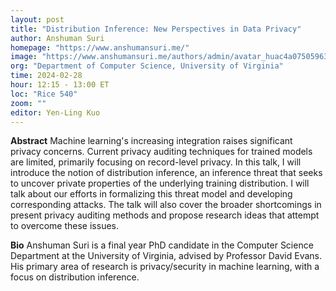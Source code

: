 ```yaml
---
layout: post
title: "Distribution Inference: New Perspectives in Data Privacy"
author: Anshuman Suri
homepage: "https://www.anshumansuri.me/"
image: "https://www.anshumansuri.me/authors/admin/avatar_huac4a07505963a76f89f9b55fc7d9d630_5294443_270x270_fill_q75_lanczos_center.jpg"
org: "Department of Computer Science, University of Virginia"
time: 2024-02-28
hour: 12:15 - 13:00 ET
loc: "Rice 540"
zoom: ""
editor: Yen-Ling Kuo
---
```


**Abstract**
Machine learning's increasing integration raises significant privacy concerns. Current privacy auditing techniques for trained models are limited, primarily focusing on record-level privacy.  In this talk, I will introduce the notion of distribution inference, an inference threat that seeks to uncover private properties of the underlying training distribution. I will talk about our efforts in formalizing this threat model and developing corresponding attacks. The talk will also cover the broader shortcomings in present privacy auditing methods and propose research ideas that attempt to overcome these issues.


**Bio**
Anshuman Suri is a final year PhD candidate in the Computer Science Department at the University of Virginia, advised by Professor David Evans. His primary area of research is privacy/security in machine learning, with a focus on distribution inference.
